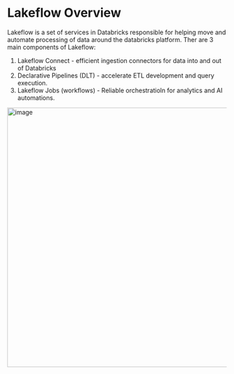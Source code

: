 # Lakeflow Overview
Lakeflow is a set of services in Databricks responsible for helping move and automate processing of data around the databricks platform. Ther are 3 main components of Lakeflow:
1. Lakeflow Connect - efficient ingestion connectors for data into and out of Databricks
2. Declarative Pipelines (DLT) - accelerate ETL development and query execution.
3. Lakeflow Jobs (workflows) - Reliable orchestratioln for analytics and AI automations.

<img width="910" height="594" alt="image" src="https://github.com/user-attachments/assets/41757f4c-4815-4ead-a1e8-3cf1fe4283b2" />

